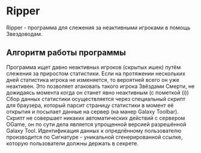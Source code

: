 # Ripper

Ripper - программа для слежения за неактивными игроками в помощь Звездоводам.

## Алгоритм работы программы

Программа ищет давно неактивных игроков (скрытых ишек) путём слежения за приростом статистики.
Если на протяжении нескольких дней статистика игрока не изменяется, то вероятней всего он уже неактивен.
Это позволяет атаковать такого игрока Звёздами Смерти, не дожидаясь момента когда он станет явно неактивным (с пометкой (i))
Сбор данных статистики осуществляется через специальный скрипт для браузера, который парсит страницу статистики в момент её открытия
и посылает данные на сервер (на манер Galaxy Toolbar).
Скрипт не совершает никаких автоматических действий с сервером OGame, он по сути дела является упрощенной версией разрешённой Galaxy Tool.
Идентификация данных к опредлённому пользователю производится по Сигнатуре - уникальной сгенерированной ссылке, которую пользователи
должны держать в секрете.
